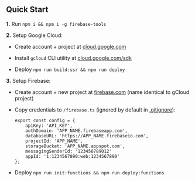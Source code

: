 ## Quick Start

**1.** Run `npm i && npm i -g firebase-tools`

**2.** Setup Google Cloud:
- Create account + project at [cloud.google.com](https://cloud.google.com)

- Install `gcloud` CLI utility at [cloud.google.com/sdk](https://cloud.google.com/sdk)

- Deploy  `npm run build:ssr && npm run deploy`

**3.** Setup Firebase:
- Create account + new project at [firebase.com](https://firebase.com) (name identical to gCloud project)

- Copy credentials to `/firebase.ts` (ignored by default in [.gitignore](https://github.com/jrodl3r/ng-fire-universal/blob/master/.gitignore)):

	```
	export const config = {
		apiKey: 'API_KEY',
		authDomain: 'APP_NAME.firebaseapp.com',
		databaseURL: 'https://APP_NAME.firebaseio.com',
		projectId: 'APP_NAME',
		storageBucket: 'APP_NAME.appspot.com',
		messagingSenderId: '123456789012'
		appId: '1:1234567890:web:1234567890'
	};
	```

- Deploy `npm run init:functions && npm run deploy:functions`
